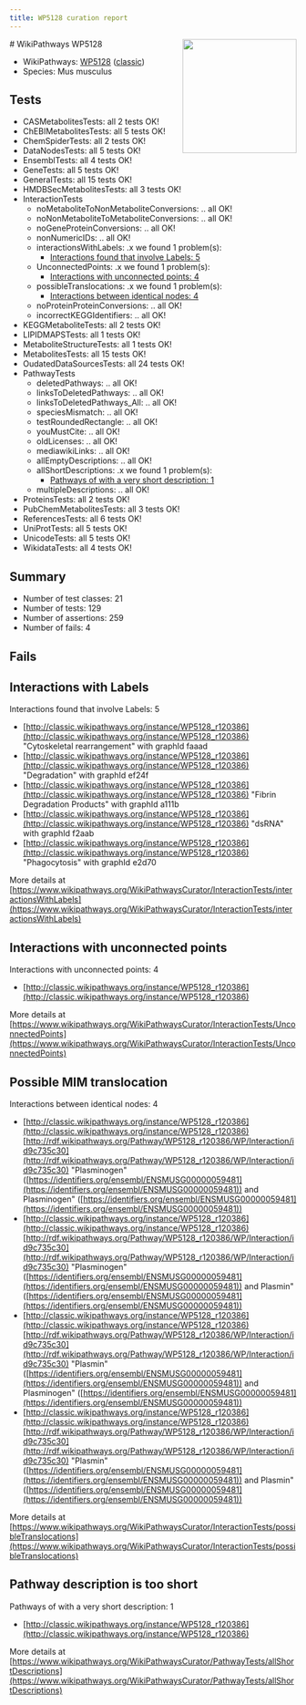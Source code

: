 ```yaml
---
title: WP5128 curation report
---
```


<img style="float: right; width: 200px" src="https://upload.wikimedia.org/wikipedia/commons/thumb/8/83/Wplogo_with_text_500.png/640px-Wplogo_with_text_500.png" />
# WikiPathways WP5128

* WikiPathways: [WP5128](https://wikipathways.org/pathways/WP5128) ([classic](https://classic.wikipathways.org/instance/WP5128))
* Species: Mus musculus
## Tests
* CASMetabolitesTests: all 2 tests OK!
* ChEBIMetabolitesTests: all 5 tests OK!
* ChemSpiderTests: all 2 tests OK!
* DataNodesTests: all 5 tests OK!
* EnsemblTests: all 4 tests OK!
* GeneTests: all 5 tests OK!
* GeneralTests: all 15 tests OK!
* HMDBSecMetabolitesTests: all 3 tests OK!
* InteractionTests
    * noMetaboliteToNonMetaboliteConversions: .. all OK!
    * noNonMetaboliteToMetaboliteConversions: .. all OK!
    * noGeneProteinConversions: .. all OK!
    * nonNumericIDs: .. all OK!
    * interactionsWithLabels: .x we found 1 problem(s):
        * [Interactions found that involve Labels: 5](#630d267c)
    * UnconnectedPoints: .x we found 1 problem(s):
        * [Interactions with unconnected points: 4](#35a61adc)
    * possibleTranslocations: .x we found 1 problem(s):
        * [Interactions between identical nodes: 4](#1c118209)
    * noProteinProteinConversions: .. all OK!
    * incorrectKEGGIdentifiers: .. all OK!
* KEGGMetaboliteTests: all 2 tests OK!
* LIPIDMAPSTests: all 1 tests OK!
* MetaboliteStructureTests: all 1 tests OK!
* MetabolitesTests: all 15 tests OK!
* OudatedDataSourcesTests: all 24 tests OK!
* PathwayTests
    * deletedPathways: .. all OK!
    * linksToDeletedPathways: .. all OK!
    * linksToDeletedPathways_All: .. all OK!
    * speciesMismatch: .. all OK!
    * testRoundedRectangle: .. all OK!
    * youMustCite: .. all OK!
    * oldLicenses: .. all OK!
    * mediawikiLinks: .. all OK!
    * allEmptyDescriptions: .. all OK!
    * allShortDescriptions: .x we found 1 problem(s):
        * [Pathways of with a very short description: 1](#9b455f1f)
    * multipleDescriptions: .. all OK!
* ProteinsTests: all 2 tests OK!
* PubChemMetabolitesTests: all 3 tests OK!
* ReferencesTests: all 6 tests OK!
* UniProtTests: all 5 tests OK!
* UnicodeTests: all 5 tests OK!
* WikidataTests: all 4 tests OK!


## Summary

* Number of test classes: 21
* Number of tests: 129
* Number of assertions: 259
* Number of fails: 4

## Fails

<a name="630d267c" />

## Interactions with Labels

Interactions found that involve Labels: 5

* [http://classic.wikipathways.org/instance/WP5128_r120386](http://classic.wikipathways.org/instance/WP5128_r120386) "Cytoskeletal 
rearrangement" with graphId faaad
* [http://classic.wikipathways.org/instance/WP5128_r120386](http://classic.wikipathways.org/instance/WP5128_r120386) "Degradation" with graphId ef24f
* [http://classic.wikipathways.org/instance/WP5128_r120386](http://classic.wikipathways.org/instance/WP5128_r120386) "Fibrin Degradation
Products" with graphId a111b
* [http://classic.wikipathways.org/instance/WP5128_r120386](http://classic.wikipathways.org/instance/WP5128_r120386) "dsRNA" with graphId f2aab
* [http://classic.wikipathways.org/instance/WP5128_r120386](http://classic.wikipathways.org/instance/WP5128_r120386) "Phagocytosis" with graphId e2d70


More details at [https://www.wikipathways.org/WikiPathwaysCurator/InteractionTests/interactionsWithLabels](https://www.wikipathways.org/WikiPathwaysCurator/InteractionTests/interactionsWithLabels)

<a name="35a61adc" />

## Interactions with unconnected points

Interactions with unconnected points: 4

* [http://classic.wikipathways.org/instance/WP5128_r120386](http://classic.wikipathways.org/instance/WP5128_r120386)


More details at [https://www.wikipathways.org/WikiPathwaysCurator/InteractionTests/UnconnectedPoints](https://www.wikipathways.org/WikiPathwaysCurator/InteractionTests/UnconnectedPoints)

<a name="1c118209" />

## Possible MIM translocation

Interactions between identical nodes: 4

* [http://classic.wikipathways.org/instance/WP5128_r120386](http://classic.wikipathways.org/instance/WP5128_r120386) [http://rdf.wikipathways.org/Pathway/WP5128_r120386/WP/Interaction/id9c735c30](http://rdf.wikipathways.org/Pathway/WP5128_r120386/WP/Interaction/id9c735c30) "Plasminogen" ([https://identifiers.org/ensembl/ENSMUSG00000059481](https://identifiers.org/ensembl/ENSMUSG00000059481)) and 
Plasminogen" ([https://identifiers.org/ensembl/ENSMUSG00000059481](https://identifiers.org/ensembl/ENSMUSG00000059481))
* [http://classic.wikipathways.org/instance/WP5128_r120386](http://classic.wikipathways.org/instance/WP5128_r120386) [http://rdf.wikipathways.org/Pathway/WP5128_r120386/WP/Interaction/id9c735c30](http://rdf.wikipathways.org/Pathway/WP5128_r120386/WP/Interaction/id9c735c30) "Plasminogen" ([https://identifiers.org/ensembl/ENSMUSG00000059481](https://identifiers.org/ensembl/ENSMUSG00000059481)) and 
Plasmin" ([https://identifiers.org/ensembl/ENSMUSG00000059481](https://identifiers.org/ensembl/ENSMUSG00000059481))
* [http://classic.wikipathways.org/instance/WP5128_r120386](http://classic.wikipathways.org/instance/WP5128_r120386) [http://rdf.wikipathways.org/Pathway/WP5128_r120386/WP/Interaction/id9c735c30](http://rdf.wikipathways.org/Pathway/WP5128_r120386/WP/Interaction/id9c735c30) "Plasmin" ([https://identifiers.org/ensembl/ENSMUSG00000059481](https://identifiers.org/ensembl/ENSMUSG00000059481)) and 
Plasminogen" ([https://identifiers.org/ensembl/ENSMUSG00000059481](https://identifiers.org/ensembl/ENSMUSG00000059481))
* [http://classic.wikipathways.org/instance/WP5128_r120386](http://classic.wikipathways.org/instance/WP5128_r120386) [http://rdf.wikipathways.org/Pathway/WP5128_r120386/WP/Interaction/id9c735c30](http://rdf.wikipathways.org/Pathway/WP5128_r120386/WP/Interaction/id9c735c30) "Plasmin" ([https://identifiers.org/ensembl/ENSMUSG00000059481](https://identifiers.org/ensembl/ENSMUSG00000059481)) and 
Plasmin" ([https://identifiers.org/ensembl/ENSMUSG00000059481](https://identifiers.org/ensembl/ENSMUSG00000059481))


More details at [https://www.wikipathways.org/WikiPathwaysCurator/InteractionTests/possibleTranslocations](https://www.wikipathways.org/WikiPathwaysCurator/InteractionTests/possibleTranslocations)

<a name="9b455f1f" />

## Pathway description is too short

Pathways of with a very short description: 1

* [http://classic.wikipathways.org/instance/WP5128_r120386](http://classic.wikipathways.org/instance/WP5128_r120386)

More details at [https://www.wikipathways.org/WikiPathwaysCurator/PathwayTests/allShortDescriptions](https://www.wikipathways.org/WikiPathwaysCurator/PathwayTests/allShortDescriptions)

